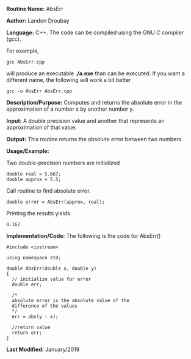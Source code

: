 **Routine Name:**           AbsErr

**Author:** Landon Droubay

**Language:** C++. The code can be compiled using the GNU C compiler (gcc).

For example,

    gcc AbsErr.cpp

will produce an executable **./a.exe** than can be executed. If you want a different name, the following will work a bit
better

    gcc -o AbsErr AbsErr.cpp

**Description/Purpose:** Computes and returns the absolute error in the approximation of 
a number x by another number y.

**Input:** A double precision value and another that represents an approximation of that value.

**Output:** This routine returns the absolute error between two numbers.

**Usage/Example:**

Two double-precision numbers are initialized

```c_cpp
double real = 5.667;
double approx = 5.5;
```
Call routine to find absolute error.

```c_cpp
double error = AbsErr(approx, real);
```

Printing the results yields

```c_cpp
0.167
```

**Implementation/Code:** The following is the code for AbsErr()

```c_cpp
#include <iostream>

using namespace std;

double AbsErr(double x, double y)
{
  // initialize value for error
  double err;
  
  /*
  absolute error is the absolute value of the
  difference of the values 
  */
  err = abs(y - x);

  //return value
  return err;
}
```
**Last Modified:** January/2019
